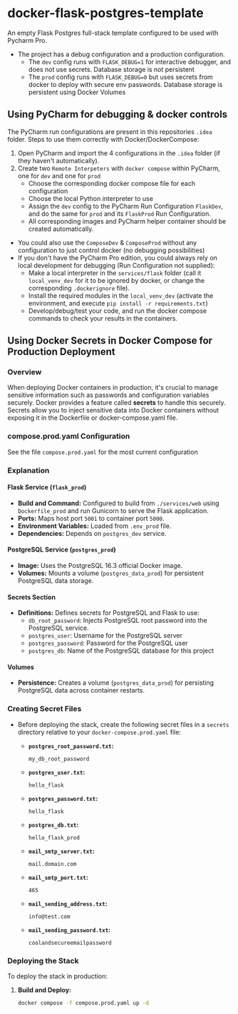 # docker-flask-postgres-template
An empty Flask Postgres full-stack template configured to be used with Pycharm Pro.

- The project has a debug configuration and a production configuration.
  - The `dev` config runs with `FLASK_DEBUG=1` for interactive debugger, and does not use secrets. Database storage is not persistent
  - The `prod` config runs with `FLASK_DEBUG=0` but uses secrets from docker to deploy with secure env passwords. Database storage is persistent using Docker Volumes

## Using PyCharm for debugging & docker controls
The PyCharm run configurations are present in this repositories `.idea` folder.
Steps to use them correctly with Docker/DockerCompose:
1. Open PyCharm and import the 4 configurations in the `.idea` folder (if they haven't automatically).
2. Create two `Remote Interpeters` with `docker compose` within PyCharm, one for `dev` and one for `prod`
   - Choose the corresponding docker compose file for each configuration
   - Choose the local Python interpreter to use
   - Assign the `dev` config to the PyCharm Run Configuration `FlaskDev`, and do the same for `prod` and its `FlaskProd` Run Configuration.
   - All corresponding images and PyCharm helper container should be created automatically.

- You could also use the `ComposeDev` & `ComposeProd` without any configuration to just control docker (no debugging possibilities) 
- If you don't have the PyCharm Pro edition, you could always rely on local development for debugging (Run Configuration not supplied):
  - Make a local interpreter in the `services/flask` folder (call it `local_venv_dev` for it to be ignored by docker, or change the corresponding `.dockerignore` file).
  - Install the required modules in the `local_venv_dev` (activate the environment, and execute `pip install -r requirements.txt`)
  - Develop/debug/test your code, and run the docker compose commands to check your results in the containers.


## Using Docker Secrets in Docker Compose for Production Deployment

### Overview

When deploying Docker containers in production, it's crucial to manage sensitive information such as passwords and configuration variables securely. Docker provides a feature called **secrets** to handle this securely. Secrets allow you to inject sensitive data into Docker containers without exposing it in the Dockerfile or docker-compose.yaml file.

### compose.prod.yaml Configuration
See the file `compose.prod.yaml` for the most current configuration

### Explanation

#### Flask Service (`flask_prod`)

- **Build and Command:** Configured to build from `./services/web` using `Dockerfile_prod` and run Gunicorn to serve the Flask application.
- **Ports:** Maps host port `5001` to container port `5000`.
- **Environment Variables:** Loaded from `.env_prod` file.
- **Dependencies:** Depends on `postgres_dev` service.

#### PostgreSQL Service (`postgres_prod`)

- **Image:** Uses the PostgreSQL 16.3 official Docker image.
- **Volumes:** Mounts a volume (`postgres_data_prod`) for persistent PostgreSQL data storage.

#### Secrets Section

- **Definitions:** Defines secrets for PostgreSQL and Flask to use:
  - `db_root_password`: Injects PostgreSQL root password into the PostgreSQL service.
  - `postgres_user`: Username for the PostgreSQL server
  - `postgres_password`: Password for the PostgreSQL user
  - `postgres_db`: Name of the PostgreSQL database for this project

#### Volumes

- **Persistence:** Creates a volume (`postgres_data_prod`) for persisting PostgreSQL data across container restarts.

### Creating Secret Files

- Before deploying the stack, create the following secret files in a `secrets` directory relative to your `docker-compose.prod.yaml` file:

    - **`postgres_root_password.txt`:**
       ```
       my_db_root_password
       ```

    - **`postgres_user.txt`:**
       ```
       hello_flask
       ```

    - **`postgres_password.txt`:**
       ```
       hello_flask
       ```

    - **`postgres_db.txt`:**
       ```
       hello_flask_prod
       ```
      
    - **`mail_smtp_server.txt`:**
       ```
       mail.domain.com
       ```      
      
    - **`mail_smtp_port.txt`:**
       ```
       465
       ```      
      
    - **`mail_sending_address.txt`:**
       ```
       info@test.com
       ```      
      
    - **`mail_sending_password.txt`:**
       ```
       coolandsecureemailpassword
       ```

### Deploying the Stack

To deploy the stack in production:

1. **Build and Deploy:**
   ```sh
   docker compose -f compose.prod.yaml up -d
   ```
